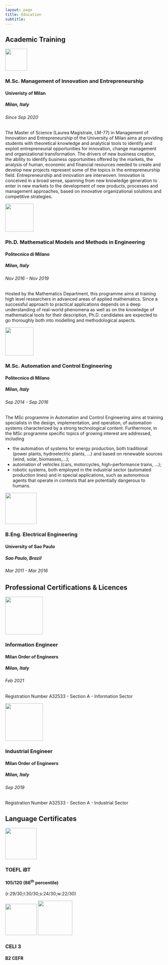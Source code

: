 ```yaml
---
layout: page
title: Education
subtitle:
---
```


## Academic Training

<img style="align: right;" src="{{ url }}/assets/img/logo_unimi_01.png" height="70">

### M.Sc. Management of Innovation and Entrepreneurship
#### Univeristy of Milan
##### Milan, Italy
###### Since Sep 2020

The Master of Science (Laurea Magistrale, LM-77) in Management of Innovation and Entrepreneurship of the University of Milan aims at providing students with theoretical knowledge and analytical tools to identify and exploit entrepreneurial opportunities for innovation, change management and organizational transformation.
The drivers of new business creation, the ability to identify business opportunities offered by the markets, the analysis of human, economic and financial resources needed to create and develop new projects represent some of the topics in the entrepreneurship field. Entrepreneurship and innovation are interwoven. Innovation is conceived in a broad sense, spanning from new knowledge generation to enter in new markets to the development of new products, processes and management approaches, based on innovative organizational solutions and competitive strategies.


<img style="align: right;" src="{{ url }}/assets/img/logo_polimi_02.png" height="90">

### Ph.D. Mathematical Models and Methods in Engineering
#### Politecnico di Milano
##### Milan, Italy
###### Nov 2016 - Nov 2019

Hosted by the Mathematics Department, this programme aims at
training high level researchers in advanced areas of applied mathematics.
Since a successful approach to practical applications depends on a deep
understanding of real-world phenomena as well as on the knowledge of
mathematical tools for their description, Ph.D. candidates are expected to go
thoroughly both into modelling and methodological aspects.

<img style="align: right;" src="{{ url }}/assets/img/logo_polimi_02.png" height="90">

### M.Sc. Automation and Control Engineering
#### Politecnico di Milano
##### Milan, Italy
###### Sep 2014 - Sep 2016

The MSc programme in Automation and Control Engineering aims at training specialists in the design, implementation, and operation, of automation systems characterized by a strong technological content. Furthermore, in the MSc programme specific topics of growing interest are addressed, including
* the automation of systems for energy production, both  traditional (power plants, hydroelectric plants, ...) and based on renewable sources (wind, solar, biomasses,...);
* automation of vehicles (cars, motorcycles, high-performance trains, ...);
* robotic systems, both employed in the industrial sector (automated production lines) and in special applications, such as autonomous agents that operate in contexts that are potentially dangerous to humans.

<img style="align: right;" src="{{ url }}/assets/img/logo_poliusp_01.jpg" height="100">

### B.Eng. Electrical Engineering
#### University of Sao Paulo
##### Sao Paulo, Brazil
###### Mar 2011 - Mar 2016

## Professional Certifications & Licences

<img style="align: right;" src="{{ url }}/assets/img/ORD-ING-MILANO.jpg" height="120">

### Information Engineer
#### Milan Order of Engineers
##### Milan, Italy
###### Feb 2021
Registration Number A32533 - Section A - Information Sector

<img style="align: right;" src="{{ url }}/assets/img/ORD-ING-MILANO.jpg" height="120">

### Industrial Engineer
#### Milan Order of Engineers
##### Milan, Italy
###### Sep 2019
Registration Number A32533 - Section A - Industrial Sector

## Language Certificates

<img style="align: right;" src="{{ url }}/assets/img/ETS_TOEFL_iBT.jpg" height="100">

### TOEFL iBT
#### 105/120 (88<sup>th</sup> percentile)
(r:29/30;l:30/30;s:24/30;w:22/30) 

<img style="align: right;" src="{{ url }}/assets/img/CELI-3-02.png" height="100">
<img style="align: right;" src="{{ url }}/assets/img/CELI-3-01.png" height="110">

### CELI 3
#### B2 CEFR